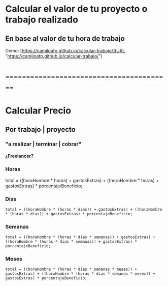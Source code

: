 # Calcular el valor de tu proyecto o trabajo realizado  #
## En base al valor de tu hora de trabajo ##

Demo: [https://camiloatp.github.io/calcular-trabajo/](URL "https://camiloatp.github.io/calcular-trabajo/")
# ----------------------------------------

# Calcular Precio #
## Por trabajo | proyecto ##
### "a realizar | terminar | cobrar" ####
#### ¿Freelancer? #####

### Horas ###
total = ((horaHombre * horas) + gastosExtras) + ((horaHombre * horas) + gastosExtras) * porcentajeBeneficio;

### Días ###
```
total = ((horaHombre * (horas * dias)) + gastosExtras) + ((horaHombre * (horas * dias)) + gastosExtras) * porcentajeBeneficio;
```

### Semanas ###
```
total = ((horaHombre * (horas * dias * semanas)) + gastosExtras) + ((horaHombre * (horas * dias * semanas)) + gastosExtras) * porcentajeBeneficio;
```

### Meses ###
```
total = ((horaHombre * (horas * dias * semanas * meses)) + gastosExtras) + ((horaHombre * (horas * dias * semanas * meses)) + gastosExtras) * porcentajeBeneficio;
```
